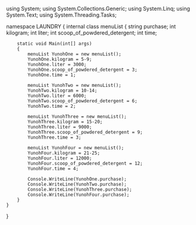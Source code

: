 using System;
using System.Collections.Generic;
using System.Linq;
using System.Text;
using System.Threading.Tasks;

namespace LAUNDRY
{
    internal class menuList
    {
        string purchase;
        int kilogram;
        int liter;
        int scoop_of_powdered_detergent;
        int time;

        static void Main(int[] args)
        {
            menuList YunohOne = new menuList();
            YunohOne.kilogram = 5-9;
            YunohOne.liter = 3000;
            YunohOne.scoop_of_powdered_detergent = 3;
            YunohOne.time = 1;

            menuList YunohTwo = new menuList();
            YunohTwo.kilogram = 10-14;
            YunohTwo.liter = 6000;
            YunohTwo.scoop_of_powdered_detergent = 6;
            YunohTwo.time = 2;

            menuList YunohThree = new menuList();
            YunohThree.kilogram = 15-20;
            YunohThree.liter = 9000;
            YunohThree.scoop_of_powdered_detergent = 9;
            YunohThree.time = 3;

            menuList YunohFour = new menuList();
            YunohFour.kilogram = 21-25;
            YunohFour.liter = 12000;
            YunohFour.scoop_of_powdered_detergent = 12;
            YunohFour.time = 4;

            Console.WriteLine(YunohOne.purchase);
            Console.WriteLine(YunohTwo.purchase);
            Console.WriteLine(YunohThree.purchase);
            Console.WriteLine(YunohFour.purchase);
        }
    }
}
